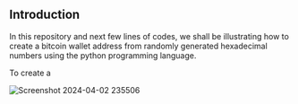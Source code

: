 Introduction
------------

In this repository and next few lines of codes, we shall be illustrating how to create a bitcoin wallet address from randomly generated hexadecimal numbers using the python programming language.

To create a 




  ![Screenshot 2024-04-02 235506](https://github.com/ol-s-cloud/bitcoin-address-generator/assets/134246135/5c530686-c50a-4a00-bce7-3d1be3462d99)
